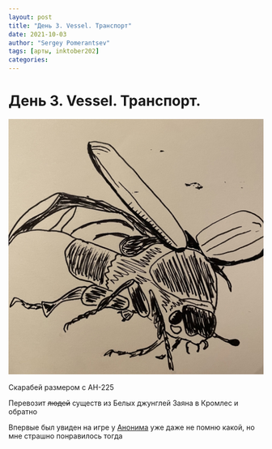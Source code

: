 ```yaml
---
layout: post
title: "День 3. Vessel. Транспорт"
date: 2021-10-03
author: "Sergey Pomerantsev"
tags: [арты, inktober202]
categories:
---
```


# День 3. Vessel. Транспорт.

![](/assets/images/inktober21-3.jpg)

Скарабей размером с АН-225

Перевозит ~~людей~~ существ из Белых джунглей Заяна в Кромлес и обратно

Впервые был увиден на игре у [Анонима](https://vk.com/iaaoyrpg) уже даже не помню какой, но мне страшно понравилось тогда

